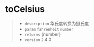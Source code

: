 # toCelsius 

> - `description` 华氏度转换为摄氏度
> - `param` `fahrenheit` `number`
> - `returns` {number}
> - `version` `2`.4.0
